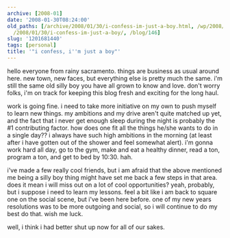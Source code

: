 ```yaml
---
archive: [2008-01]
date: '2008-01-30T08:24:00'
old_paths: [/archive/2008/01/30/i-confess-im-just-a-boy.html, /wp/2008/01/30/i-confess-im-just-a-boy/,
  /2008/01/30/i-confess-im-just-a-boy/, /blog/146]
slug: '1201681440'
tags: [personal]
title: '"i confess, i''m just a boy"'
---
```


hello everyone from rainy sacramento. things are business as usual around
here. new town, new faces, but everything else is pretty much the same.
i'm still the same old silly boy you have all grown to know and love.
don't worry folks, i'm on track for keeping this blog fresh and exciting
for the long haul.

work is going fine. i need to take more initiative on my own to push
myself to learn new things. my ambitions and my drive aren't quite matched
up yet, and the fact that i never get enough sleep during the night is
probably the #1 contributing factor. how does one fit all the things
he/she wants to do in a single day?? i always have such high ambitions in
the morning (at least after i have gotten out of the shower and feel
somewhat alert). i'm gonna work hard all day, go to the gym, make and eat
a healthy dinner, read a ton, program a ton, and get to bed by 10:30. hah.

i've made a few really cool friends, but i am afraid that the above
mentioned me being a silly boy thing might have set me back a few steps in
that area. does it mean i will miss out on a lot of cool opportunities?
yeah, probably, but i suppose i need to learn my lessons. feel a bit like
i am back to square one on the social scene, but i've been here before.
one of my new years resolutions was to be more outgoing and social, so
i will continue to do my best do that. wish me luck.

well, i think i had better shut up now for all of our sakes.

